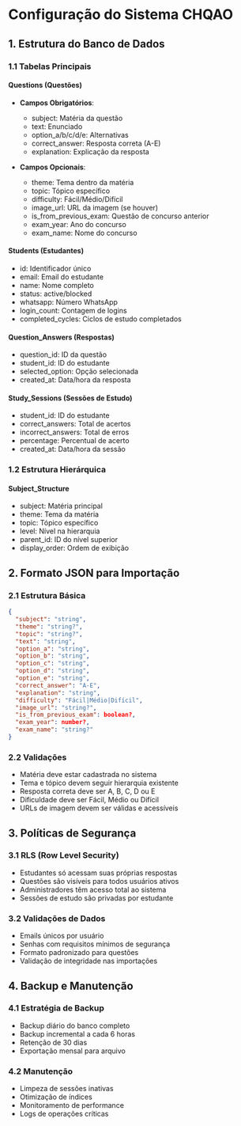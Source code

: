 # Configuração do Sistema CHQAO

## 1. Estrutura do Banco de Dados

### 1.1 Tabelas Principais

#### Questions (Questões)
- **Campos Obrigatórios**:
  - subject: Matéria da questão
  - text: Enunciado
  - option_a/b/c/d/e: Alternativas
  - correct_answer: Resposta correta (A-E)
  - explanation: Explicação da resposta

- **Campos Opcionais**:
  - theme: Tema dentro da matéria
  - topic: Tópico específico
  - difficulty: Fácil/Médio/Difícil
  - image_url: URL da imagem (se houver)
  - is_from_previous_exam: Questão de concurso anterior
  - exam_year: Ano do concurso
  - exam_name: Nome do concurso

#### Students (Estudantes)
- id: Identificador único
- email: Email do estudante
- name: Nome completo
- status: active/blocked
- whatsapp: Número WhatsApp
- login_count: Contagem de logins
- completed_cycles: Ciclos de estudo completados

#### Question_Answers (Respostas)
- question_id: ID da questão
- student_id: ID do estudante
- selected_option: Opção selecionada
- created_at: Data/hora da resposta

#### Study_Sessions (Sessões de Estudo)
- student_id: ID do estudante
- correct_answers: Total de acertos
- incorrect_answers: Total de erros
- percentage: Percentual de acerto
- created_at: Data/hora da sessão

### 1.2 Estrutura Hierárquica

#### Subject_Structure
- subject: Matéria principal
- theme: Tema da matéria
- topic: Tópico específico
- level: Nível na hierarquia
- parent_id: ID do nível superior
- display_order: Ordem de exibição

## 2. Formato JSON para Importação

### 2.1 Estrutura Básica
```json
{
  "subject": "string",
  "theme": "string?",
  "topic": "string?",
  "text": "string",
  "option_a": "string",
  "option_b": "string",
  "option_c": "string",
  "option_d": "string",
  "option_e": "string",
  "correct_answer": "A-E",
  "explanation": "string",
  "difficulty": "Fácil|Médio|Difícil",
  "image_url": "string?",
  "is_from_previous_exam": boolean?,
  "exam_year": number?,
  "exam_name": "string?"
}
```

### 2.2 Validações
- Matéria deve estar cadastrada no sistema
- Tema e tópico devem seguir hierarquia existente
- Resposta correta deve ser A, B, C, D ou E
- Dificuldade deve ser Fácil, Médio ou Difícil
- URLs de imagem devem ser válidas e acessíveis

## 3. Políticas de Segurança

### 3.1 RLS (Row Level Security)
- Estudantes só acessam suas próprias respostas
- Questões são visíveis para todos usuários ativos
- Administradores têm acesso total ao sistema
- Sessões de estudo são privadas por estudante

### 3.2 Validações de Dados
- Emails únicos por usuário
- Senhas com requisitos mínimos de segurança
- Formato padronizado para questões
- Validação de integridade nas importações

## 4. Backup e Manutenção

### 4.1 Estratégia de Backup
- Backup diário do banco completo
- Backup incremental a cada 6 horas
- Retenção de 30 dias
- Exportação mensal para arquivo

### 4.2 Manutenção
- Limpeza de sessões inativas
- Otimização de índices
- Monitoramento de performance
- Logs de operações críticas